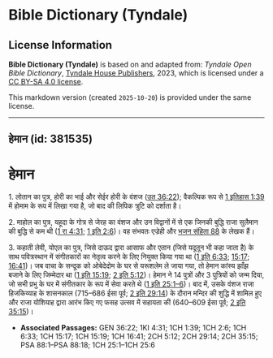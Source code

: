 # Bible Dictionary (Tyndale)

## License Information

**Bible Dictionary (Tyndale)** is based on and adapted from: _Tyndale Open Bible Dictionary_, [Tyndale House Publishers](https://tyndaleopenresources.com/), 2023, which is licensed under a [CC BY-SA 4.0 license](https://creativecommons.org/licenses/by-sa/4.0/legalcode.en).

This markdown version (created `2025-10-20`) is provided under the same license.



--------------------------------

## हेमान (id: 381535)

हेमान
=====

1\. लोतान का पुत्र, होरी का भाई और सेईर होरी के वंशज ([उत 36:22](https://ref.ly/Gen36:22)); वैकल्पिक रूप से [1 इतिहास 1:39](https://ref.ly/1Chr1:39) में होमाम के रूप में लिखा गया है, जो बाद की लिपिक त्रुटि को दर्शाता है।

2\. माहोल का पुत्र, यहूदा के गोत्र से जेरह का वंशज और उन विद्वानों में से एक जिनकी बुद्धि राजा सुलैमान की बुद्धि से कम थी ([1 रा 4:31](https://ref.ly/1Kgs4:31); [1 इति 2:6](https://ref.ly/1Chr2:6))। वह संभवतः एज्रेही और [भजन संहिता 88](https://ref.ly/Ps88:1-Ps88:18) के लेखक हैं। 

3\. कहाती लेवी, योएल का पुत्र, जिसे दाऊद द्वारा आसाफ और एतान (जिसे यदूतून भी कहा जाता है) के साथ पवित्रस्थान में संगीतकारों का नेतृत्व करने के लिए नियुक्त किया गया था ([1 इति 6:33](https://ref.ly/1Chr6:33); [15:17](https://ref.ly/1Chr15:17); [16:41](https://ref.ly/1Chr16:41))। जब वाचा के सन्दूक को ओबेदेदोम के घर से यरूशलेम ले जाया गया, तो हेमान कांस्य झाँझ बजाने के लिए जिम्मेदार था ([1 इति 15:19](https://ref.ly/1Chr15:19); [2 इति 5:12](https://ref.ly/2Chr5:12))। हेमान ने 14 पुत्रों और 3 पुत्रियों को जन्म दिया, जो सभी प्रभु के घर में संगीतकार के रूप में सेवा करते थे ([1 इति 25:1–6](https://ref.ly/1Chr25:1-1Chr25:6))। बाद में, उसके वंशज राजा हिजकिय्याह के शासनकाल (715–686 ईसा पूर्व; [2 इति 29:14](https://ref.ly/2Chr29:14)) के दौरान मन्दिर की शुद्धि में शामिल हुए और राजा योशियाह द्वारा आरंभ किए गए फसह उत्सव में सहायता की (640–609 ईसा पूर्व; [2 इति 35:15](https://ref.ly/2Chr35:15))।

* **Associated Passages:** GEN 36:22; 1KI 4:31; 1CH 1:39; 1CH 2:6; 1CH 6:33; 1CH 15:17; 1CH 15:19; 1CH 16:41; 2CH 5:12; 2CH 29:14; 2CH 35:15; PSA 88:1–PSA 88:18; 1CH 25:1–1CH 25:6

